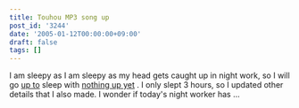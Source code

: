 ```yaml
---
title: Touhou MP3 song up
post_id: '3244'
date: '2005-01-12T00:00:00+09:00'
draft: false
tags: []
---
```


I am sleepy as I am sleepy as my head gets caught up in night work, so I will go [up to](/category/products/musics) sleep with [nothing up yet](/category/products/musics) . I only slept 3 hours, so I updated other details that I also made. I wonder if today's night worker has ...